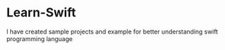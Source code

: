 # Learn-Swift
I have created sample projects and example for better understanding swift programming language
